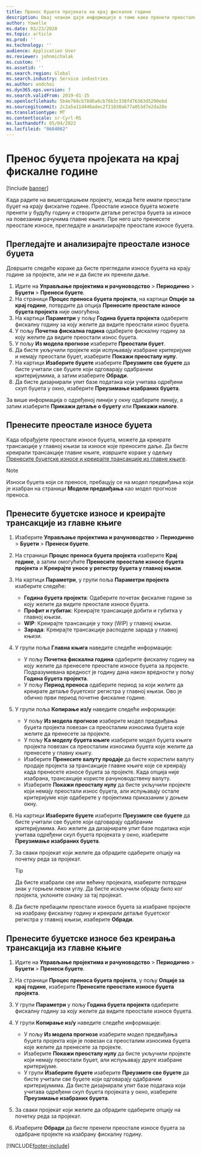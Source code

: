 ```yaml
---
title: Пренос буџета пројеката на крај фискалне године
description: Овај чланак даје информације о томе како пренети преостале износе буџета у будуће године и створити детаље буџетског регистра.
author: Yowelle
ms.date: 03/23/2020
ms.topic: article
ms.prod: ''
ms.technology: ''
audience: Application User
ms.reviewer: johnmichalak
ms.custom: ''
ms.assetid: ''
ms.search.region: Global
ms.search.industry: Service industries
ms.author: andchoi
ms.dyn365.ops.version: 7
ms.search.validFrom: 2019-01-15
ms.openlocfilehash: 5b4e768cb78d6a6cb76b3c338fd76363d5290ebd
ms.sourcegitcommit: 2c2a5a11d446adec2f21030ab77a053d7e2da28e
ms.translationtype: MT
ms.contentlocale: sr-Cyrl-RS
ms.lasthandoff: 05/04/2022
ms.locfileid: "8684062"
---
```

# <a name="transfer-project-budgets-at-fiscal-year-end"></a>Пренос буџета пројеката на крај фискалне године

[!include [banner](../includes/banner.md)]

Када радите на вишегодишњем пројекту, можда ћете имати преостали буџет на крају фискалне године. Преостале износе буџета можете пренети у будућу годину и створити детаље регистра буџета за износе на повезаним рачунима главне књиге. Пре него што пренесете преостале износе, прегледајте и анализирајте преостале износе буџета.

## <a name="review-and-analyze-remaining-budget-amounts"></a>Прегледајте и анализирајте преостале износе буџета

Довршите следеће кораке да бисте прегледали износе буџета на крају године за пројекте, али не и да бисте их пренели даље.

1. Идите на **Управљање пројектима и рачуноводство** > **Периодично** > **Буџети** > **Пренеси буџете**. 
2. На страници **Процес преноса буџета пројекта**, на картици **Опције за крај године**, потврдите да опција **Пренесите преостале износе буџета пројекта** није омогућена.
3. На картици **Параметри** у пољу **Година буџета пројекта** одаберите фискалну годину за коју желите да видите преостали износ буџета. 
4. У пољу **Почетна фискална година** одаберите фискалну годину за коју желите да видите преостали износ буџета. 
5. У пољу **Из модела прогнозе** изаберите **Преостали буџет**. 
6. Да бисте укључили пројекте који испуњавају изабране критеријуме и немају преостали буџет, изаберите **Покажи преосталу нулу**.  
7. На картици **Изаберите буџете** изаберите **Преузмите све буџете** да бисте учитали све буџете који одговарају одабраним критеријумима, а затим изаберите **Обради**. 
8. Да бисте дизајнирали упит базе података који учитава одређени скуп буџета у окно, изаберите **Преузимање изабраних буџета**.

За више информација о одређеној линији у окну одаберите линију, а затим изаберите **Прикажи детаље о буџету** или **Прикажи налоге**.

## <a name="carry-forward-remaining-budget-amounts"></a>Пренесите преостале износе буџета 

Када обрађујете преостале износе буџета, можете да креирате трансакције у главној књизи за износе које преносите даље. Да бисте креирали трансакције главне књиге, извршите кораке у одељку [Пренесите буџетске износе и креирајте трансакције из главне књиге](#carry-forward). 

> [!NOTE]
> Износи буџета који се преносе, пребацују се на модел предвиђања који је изабран на страници **Модели предвиђања** као модел прогнозе преноса.  

## <a name="carry-forward-budget-amounts-and-create-general-ledger-transactions"></a><a name="carry-forward"></a>Пренесите буџетске износе и креирајте трансакције из главне књиге

1.  Изаберите **Управљање пројектима и рачуноводство** > **Периодично** > **Буџети** > **Пренеси буџете**. 
2. На страници **Процес преноса буџета пројекта** изаберите **Крај године**, а затим омогућите **Пренесите преостале износе буџета пројекта** и **Креирајте уносе у регистру буџета у главној књизи**. 
3. На картици **Параметри**, у групи поља **Параметри пројекта** изаберите следеће:

   - **Година буџета пројекта**: Одаберите почетак фискалне године за коју желите да видите преостале износе буџета. 
   - **Профит и губитак**: Креирајте трансакције добити и губитка у главној књизи. 
   -  **WIP**: Креирајте трансакције у току (WIP) у главној књизи.
   -  **Зарада**: Креирајте трансакције расподеле зарада у главној књизи. 

5. У групи поља **Главна књига** наведите следеће информације: 

   - У пољу **Почетна фискална година** одаберите фискалну годину на коју желите да пренесете преостале износе буџета за пројекте. Подразумевана вредност је годину дана након вредности у пољу **Година буџета пројекта**.
   -  У пољу **Период преноса** одаберите период за који желите да креирате детаље буџетског регистра у главној књизи. Ово је обично први период почетне фискалне године.

6. У групи поља **Копирање из/у** наведите следеће информације:

   - У пољу **Из модела прогнозе** изаберите модел предвиђања буџета пројекта повезан са преосталим износима буџета које желите да пренесете за пројекте. 
   - У пољу **Ка моделу буџета књиге** изаберите модел буџета књиге пројекта повезан са преосталим износима буџета које желите да пренесете у главну књигу. 
   -  Изаберите **Пренесите валуту продаје** да бисте користили валуту продаје пројекта за трансакције главне књиге које се креирају када пренесете износе буџета за пројекте. Када опција није изабрана, трансакције користе рачуноводствену валуту. 
   -  Изаберите **Покажи преосталу нулу** да бисте укључили пројекте који немају преостали износ буџета, али испуњавају остале критеријуме које одаберете у пројектима приказаним у доњем окну.

7. На картици **Изаберите буџете** изаберите **Преузмите све буџете** да бисте учитали све буџете који одговарају одабраним критеријумима. Ако желите да дизајнирате упит базе података који учитава одређени скуп буџета пројеката у окно, изаберите **Преузимање изабраних буџета**.
8. За сваки пројекат који желите да обрадите одаберите опцију на почетку реда за пројекат.

    > [!TIP]
    > Да бисте изабрали све или већину пројеката, изаберите потврдни знак у горњем левом углу. Да бисте искључили обраду било ког пројекта, уклоните ознаку за тај пројекат.

9. Да бисте пребацили преостале износе буџета за изабране пројекте на изабрану фискалну годину и креирали детаље буџетског регистра у главној књизи, изаберите **Обради**.

## <a name="carry-forward-budget-amounts-without-creating-general-ledger-transactions"></a>Пренесите буџетске износе без креирања трансакција из главне књиге

1. Идите на **Управљање пројектима и рачуноводство** > **Периодично** > **Буџети** > **Пренеси буџете**.
2. На страници **Процес преноса буџета пројекта**, у пољу **Опције за крај године**, изаберите **Пренесите преостале износе буџета пројекта**.
3. У групи **Параметри** у пољу **Година буџета пројекта** одаберите фискалну годину за коју желите да видите преостале износе буџета.
4. У групи **Копирање из/у** наведите следеће информације:

   - У пољу **Из модела прогнозе** изаберите модел предвиђања буџета пројекта који је повезан са преосталим износима буџета које желите да пренесете за пројекте. 
   - Изаберите **Покажи преосталу нулу** да бисте укључили пројекте који немају преостали буџет, али испуњавају друге изабране критеријуме.
   - У групи **Изаберите буџете** изаберите **Преузмите све буџете** да бисте учитали све буџете који одговарају одабраним критеријумима. Да бисте дизајнирали упит базе података који учитава одређени скуп буџета пројеката у окно, изаберите **Преузимање изабраних буџета**.

5. За сваки пројекат који желите да обрадите одаберите опцију на почетку реда за пројекат. 
6. Изаберите **Обради** да бисте пренели преостале износе буџета за одабране пројекте на изабрану фискалну годину.



[!INCLUDE[footer-include](../includes/footer-banner.md)]
